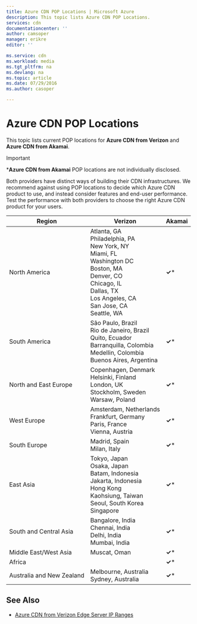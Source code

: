 ```yaml
---
title: Azure CDN POP Locations | Microsoft Azure
description: This topic lists Azure CDN POP Locations.
services: cdn
documentationcenter: ''
author: camsoper
manager: erikre
editor: ''

ms.service: cdn
ms.workload: media
ms.tgt_pltfrm: na
ms.devlang: na
ms.topic: article
ms.date: 07/29/2016
ms.author: casoper

---
```

# Azure CDN POP Locations
This topic lists current POP locations for **Azure CDN from Verizon** and **Azure CDN from Akamai**.

> [!IMPORTANT]
> \***Azure CDN from Akamai** POP locations are not individually disclosed.  
> 
> Both providers have distinct ways of building their CDN infrastructures.  We recommend against using POP locations to decide which Azure CDN product to use, and instead consider features and end-user performance.  Test the performance with both providers to choose the right Azure CDN product for your users. 
> 
> 

| Region | Verizon | Akamai |
| --- | --- | --- |
| North America |Atlanta, GA<br />Philadelphia, PA<br />New York, NY<br />Miami, FL<br />Washington DC<br />Boston, MA<br />Denver, CO<br />Chicago, IL<br />Dallas, TX<br />Los Angeles, CA<br />San Jose, CA<br />Seattle, WA |**&#x2713;**\* |
| South America |São Paulo, Brazil<br />Rio de Janeiro, Brazil<br />Quito, Ecuador<br />Barranquilla, Colombia<br />Medellin, Colombia<br/>Buenos Aires, Argentina |**&#x2713;**\* |
| North and East Europe |Copenhagen, Denmark<br />Helsinki, Finland<br />London, UK<br />Stockholm, Sweden<br />Warsaw, Poland |**&#x2713;**\* |
| West Europe |Amsterdam, Netherlands<br />Frankfurt, Germany<br />Paris, France<br />Vienna, Austria |**&#x2713;**\* |
| South Europe |Madrid, Spain<br />Milan, Italy |**&#x2713;**\* |
| East Asia |Tokyo, Japan<br />Osaka, Japan<br />Batam, Indonesia<br />Jakarta, Indonesia<br />Hong Kong<br />Kaohsiung, Taiwan<br />Seoul, South Korea<br />Singapore |**&#x2713;**\* |
| South and Central Asia |Bangalore, India<br />Chennai, India<br />Delhi, India<br />Mumbai, India |**&#x2713;**\* |
| Middle East/West Asia |Muscat, Oman |**&#x2713;**\* |
| Africa | |**&#x2713;**\* |
| Australia and New Zealand |Melbourne, Australia<br />Sydney, Australia |**&#x2713;**\* |

## See Also
* [Azure CDN from Verizon Edge Server IP Ranges](https://msdn.microsoft.com/library/mt757330.aspx)

